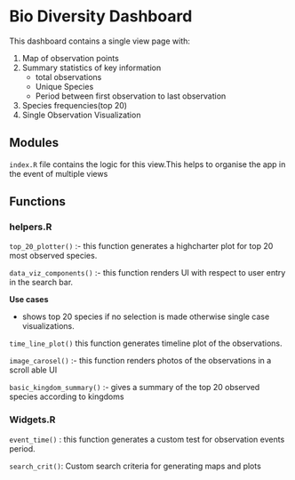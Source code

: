 # Bio Diversity Dashboard



This dashboard contains a single view page with:

1. Map of observation points 
2. Summary statistics of key information
    - total observations
    - Unique Species
    - Period between first observation to last observation
3. Species frequencies(top 20)
4. Single Observation Visualization

## Modules
 
 `index.R` file contains the logic for this view.This helps to organise the app in the event of multiple views
 
## Functions

### helpers.R

`top_20_plotter()` :- this function generates a highcharter plot for top 20 most observed species.

`data_viz_components()` :- this function renders UI with respect to user entry in the search bar.

__Use cases__
 
- shows top 20 species if no selection is made otherwise single case visualizations.

`time_line_plot()` this function generates timeline plot of the observations.

`image_carosel()` :- this function renders photos of the observations in a scroll able UI

`basic_kingdom_summary()` :- gives a summary of the top 20 observed species according to kingdoms

### Widgets.R

`event_time()` : this function generates a custom test for observation events period.

`search_crit()`: Custom search criteria for generating maps and plots

